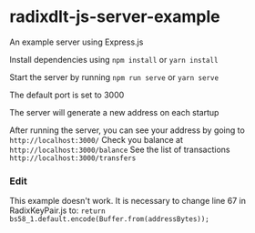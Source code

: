 # radixdlt-js-server-example
An example server using Express.js

Install dependencies using `npm install` or `yarn install`

Start the server by running `npm run serve` or `yarn serve`

The default port is set to 3000

The server will generate a new address on each startup

After running the server, you can see your address by going to `http://localhost:3000/`
Check you balance at `http://localhost:3000/balance`
See the list of transactions `http://localhost:3000/transfers`

### Edit
This example doesn't work. It is necessary to change line 67 in RadixKeyPair.js to:
```return bs58_1.default.encode(Buffer.from(addressBytes));```
